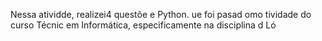 
Nessa atividde, realizei4 questõe e Python. ue foi pasad omo tividade do curso Técnic em Informática, especificamente na disciplina d Ló
